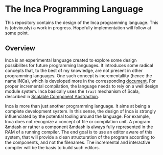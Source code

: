 The Inca Programming Language
=============================

This repository contains the design of the Inca programming language.
This is (obviously) a work in progress. Hopefully implementation will
follow at some point.

Overview
--------

Inca is an experimental language created to explore some design possibilites
for future programming languages. It introduces some radical concepts that,
to the best of my knowledge, are not present in other programming languages.
One such concept is incrementallity (hence the name INCa), which is
developed more in the corresponding [document](incremental.md). For proper
incremental compilation, the language needs to rely on a well design module
system. Inca basically uses the `trait` mechanism of Scala, described
in [Scalable Component Abstraction](http://lampwww.epfl.ch/~odersky/papers/ScalableComponent.pdf).

Inca is more than just another programming language. It aims at being a
complete development system. In this sense, the design of Inca is strongly
influenciated by the potential tooling around the language. For example, Inca
does not recognize a concept of file or compilation unit. A program &mdash or
rather a component &mdash is always fully represented in the RAM of a running
compiler. The end goal is to use an editor aware of this system, that will
provide a clean structuration of the program according to the components, and
not the filenames. The incremental and interactive compiler will be the basis
to build such editors.
